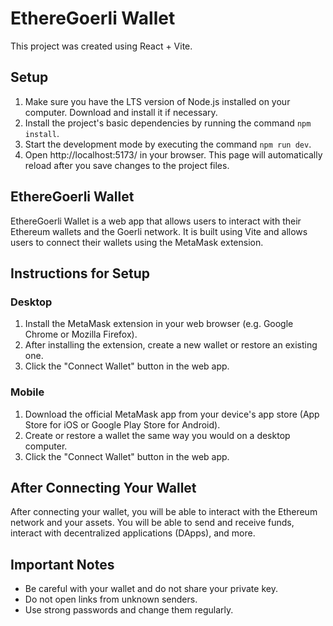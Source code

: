 # EthereGoerli Wallet

This project was created using React + Vite.

## Setup

1. Make sure you have the LTS version of Node.js installed on your computer. Download and install it
   if necessary.
2. Install the project's basic dependencies by running the command `npm install`.
3. Start the development mode by executing the command `npm run dev`.
4. Open http://localhost:5173/ in your browser. This page will automatically reload after you save
   changes to the project files.

## EthereGoerli Wallet

EthereGoerli Wallet is a web app that allows users to interact with their Ethereum wallets and the
Goerli network. It is built using Vite and allows users to connect their wallets using the MetaMask
extension.

## Instructions for Setup

### Desktop

1. Install the MetaMask extension in your web browser (e.g. Google Chrome or Mozilla Firefox).
2. After installing the extension, create a new wallet or restore an existing one.
3. Click the "Connect Wallet" button in the web app.

### Mobile

1. Download the official MetaMask app from your device's app store (App Store for iOS or Google Play
   Store for Android).
2. Create or restore a wallet the same way you would on a desktop computer.
3. Click the "Connect Wallet" button in the web app.

## After Connecting Your Wallet

After connecting your wallet, you will be able to interact with the Ethereum network and your
assets. You will be able to send and receive funds, interact with decentralized applications
(DApps), and more.

## Important Notes

- Be careful with your wallet and do not share your private key.
- Do not open links from unknown senders.
- Use strong passwords and change them regularly.
